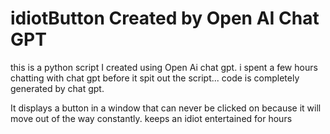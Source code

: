 # idiotButton Created by Open AI Chat GPT

this is a python script I created using Open Ai chat gpt.
i spent a few hours chatting with chat gpt before it spit out the script...
code is completely generated by chat gpt.

It displays a button in a window that can never be clicked on because it will move out of the way constantly.
keeps an idiot entertained for hours
